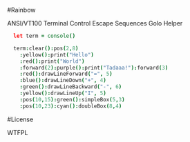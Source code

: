 #Rainbow

ANSI/VT100 Terminal Control Escape Sequences Golo Helper

```coffeescript
  let term = console()

  term:clear():pos(2,8)
    :yellow():print("Hello")
    :red():print("World")
    :forward(2):purple():print("Tadaaa!"):forward(3)
    :red():drawLineForward("=", 5)
    :blue():drawLineDown("+", 4)
    :green():drawLineBackward("-", 6)
    :yellow():drawLineUp("I", 5)
    :pos(10,15):green():simpleBox(5,3)
    :pos(10,23):cyan():doubleBox(8,4)
```

#License

<a href="http://www.wtfpl.net/"><img
       src="http://www.wtfpl.net/wp-content/uploads/2012/12/wtfpl-badge-4.png"
       width="80" height="15" alt="WTFPL" /></a>